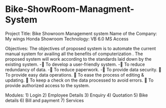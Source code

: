 # Bike-ShowRoom-Managment-System
Project Title: Bike Showroom Management system
Name of the Company: My wings Honda Showroom
Technology: VB 6.0
              MS Access

Objectives: The objectives of proposed system is to
automate the current manual system for
availing all the benefits of computerization .
The proposed system will work according to
the standards laid down by the existing
system.
    - To develop a user-friendly system.
    - To reduce redundancy of data.
    - To reduce paperwork.
    - To provide data security.
     To provide easy data operations.
     To ease the process of editing &amp;
    updating.
     To keep a check on the data processed
    to avoid errors.
     To provide authorized access to the
    system.

Modules: 
      1) Login
      2) Employee Details
      3) Enquiry
      4) Quotation
      5) Bike details
      6) Bill and payment
      7) Services

